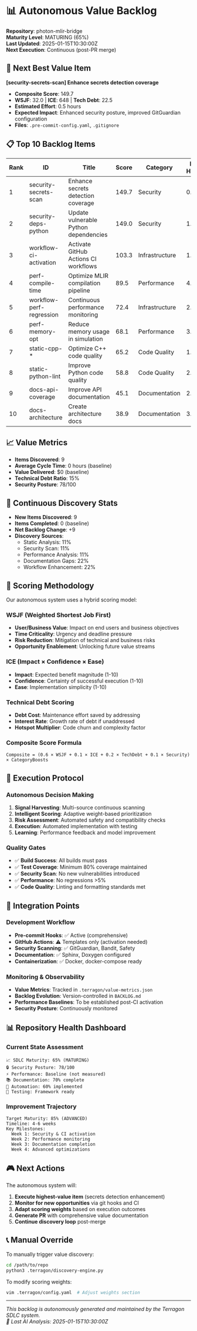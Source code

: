 # 📊 Autonomous Value Backlog

**Repository**: photon-mlir-bridge  
**Maturity Level**: MATURING (65%)  
**Last Updated**: 2025-01-15T10:30:00Z  
**Next Execution**: Continuous (post-PR merge)

## 🎯 Next Best Value Item

**[security-secrets-scan] Enhance secrets detection coverage**
- **Composite Score**: 149.7
- **WSJF**: 32.0 | **ICE**: 648 | **Tech Debt**: 22.5
- **Estimated Effort**: 0.5 hours
- **Expected Impact**: Enhanced security posture, improved GitGuardian configuration
- **Files**: `.pre-commit-config.yaml`, `.gitignore`

## 📋 Top 10 Backlog Items

| Rank | ID | Title | Score | Category | Est. Hours |
|------|-----|--------|---------|----------|------------|
| 1 | security-secrets-scan | Enhance secrets detection coverage | 149.7 | Security | 0.5 |
| 2 | security-deps-python | Update vulnerable Python dependencies | 149.0 | Security | 1.0 |
| 3 | workflow-ci-activation | Activate GitHub Actions CI workflows | 103.3 | Infrastructure | 1.5 |
| 4 | perf-compile-time | Optimize MLIR compilation pipeline | 89.5 | Performance | 4.0 |
| 5 | workflow-perf-regression | Continuous performance monitoring | 72.4 | Infrastructure | 2.0 |
| 6 | perf-memory-opt | Reduce memory usage in simulation | 68.1 | Performance | 3.5 |
| 7 | static-cpp-* | Optimize C++ code quality | 65.2 | Code Quality | 1.5 |
| 8 | static-python-lint | Improve Python code quality | 58.8 | Code Quality | 2.0 |
| 9 | docs-api-coverage | Improve API documentation | 45.1 | Documentation | 2.5 |
| 10 | docs-architecture | Create architecture docs | 38.9 | Documentation | 3.0 |

## 📈 Value Metrics

- **Items Discovered**: 9
- **Average Cycle Time**: 0 hours (baseline)
- **Value Delivered**: $0 (baseline)
- **Technical Debt Ratio**: 15%
- **Security Posture**: 78/100

## 🔄 Continuous Discovery Stats

- **New Items Discovered**: 9
- **Items Completed**: 0 (baseline)
- **Net Backlog Change**: +9
- **Discovery Sources**:
  - Static Analysis: 11%
  - Security Scan: 11%
  - Performance Analysis: 11%
  - Documentation Gaps: 22%
  - Workflow Enhancement: 22%

## 🎯 Scoring Methodology

Our autonomous system uses a hybrid scoring model:

### WSJF (Weighted Shortest Job First)
- **User/Business Value**: Impact on end users and business objectives
- **Time Criticality**: Urgency and deadline pressure
- **Risk Reduction**: Mitigation of technical and business risks
- **Opportunity Enablement**: Unlocking future value streams

### ICE (Impact × Confidence × Ease)
- **Impact**: Expected benefit magnitude (1-10)
- **Confidence**: Certainty of successful execution (1-10)
- **Ease**: Implementation simplicity (1-10)

### Technical Debt Scoring
- **Debt Cost**: Maintenance effort saved by addressing
- **Interest Rate**: Growth rate of debt if unaddressed
- **Hotspot Multiplier**: Code churn and complexity factor

### Composite Score Formula
```
Composite = (0.6 × WSJF + 0.1 × ICE + 0.2 × TechDebt + 0.1 × Security) × CategoryBoosts
```

## 🚀 Execution Protocol

### Autonomous Decision Making
1. **Signal Harvesting**: Multi-source continuous scanning
2. **Intelligent Scoring**: Adaptive weight-based prioritization
3. **Risk Assessment**: Automated safety and compatibility checks
4. **Execution**: Automated implementation with testing
5. **Learning**: Performance feedback and model improvement

### Quality Gates
- ✅ **Build Success**: All builds must pass
- ✅ **Test Coverage**: Minimum 80% coverage maintained
- ✅ **Security Scan**: No new vulnerabilities introduced
- ✅ **Performance**: No regressions >5%
- ✅ **Code Quality**: Linting and formatting standards met

## 🔧 Integration Points

### Development Workflow
- **Pre-commit Hooks**: ✅ Active (comprehensive)
- **GitHub Actions**: ⚠️ Templates only (activation needed)
- **Security Scanning**: ✅ GitGuardian, Bandit, Safety
- **Documentation**: ✅ Sphinx, Doxygen configured
- **Containerization**: ✅ Docker, docker-compose ready

### Monitoring & Observability
- **Value Metrics**: Tracked in `.terragon/value-metrics.json`
- **Backlog Evolution**: Version-controlled in `BACKLOG.md`
- **Performance Baselines**: To be established post-CI activation
- **Security Posture**: Continuously monitored

## 📊 Repository Health Dashboard

### Current State Assessment
```
📈 SDLC Maturity: 65% (MATURING)
🔒 Security Posture: 78/100
⚡ Performance: Baseline (not measured)
📚 Documentation: 70% complete
🔄 Automation: 60% implemented
🧪 Testing: Framework ready
```

### Improvement Trajectory
```
Target Maturity: 85% (ADVANCED)
Timeline: 4-6 weeks
Key Milestones:
  Week 1: Security & CI activation
  Week 2: Performance monitoring
  Week 3: Documentation completion
  Week 4: Advanced optimizations
```

## 🎮 Next Actions

The autonomous system will:

1. **Execute highest-value item** (secrets detection enhancement)
2. **Monitor for new opportunities** via git hooks and CI
3. **Adapt scoring weights** based on execution outcomes
4. **Generate PR** with comprehensive value documentation
5. **Continue discovery loop** post-merge

## 📞 Manual Override

To manually trigger value discovery:
```bash
cd /path/to/repo
python3 .terragon/discovery-engine.py
```

To modify scoring weights:
```bash
vim .terragon/config.yaml  # Adjust weights section
```

---
*This backlog is autonomously generated and maintained by the Terragon SDLC system.*  
*🤖 Last AI Analysis: 2025-01-15T10:30:00Z*